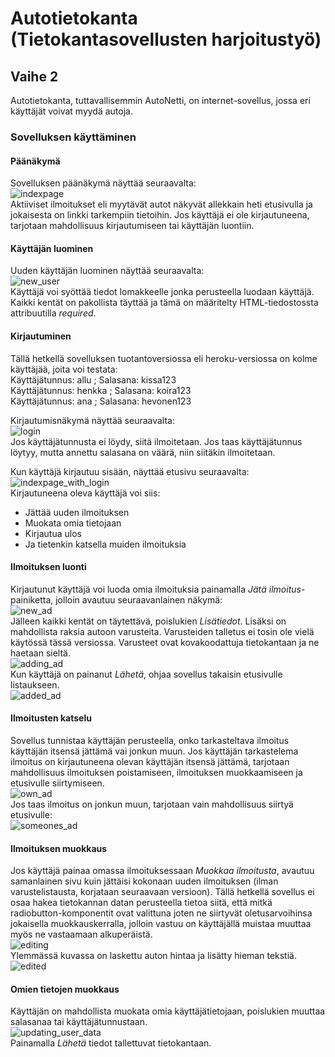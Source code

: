 # Autotietokanta (Tietokantasovellusten harjoitustyö)  

## Vaihe 2  

Autotietokanta, tuttavallisemmin AutoNetti, on internet-sovellus, jossa eri käyttäjät voivat myydä autoja.  

### Sovelluksen käyttäminen  

#### Päänäkymä
Sovelluksen päänäkymä näyttää seuraavalta:  
![indexpage](photos/main_screen_without_login.png)  
Aktiiviset ilmoitukset eli myytävät autot näkyvät allekkain heti etusivulla ja jokaisesta on linkki tarkempiin
tietoihin. Jos käyttäjä ei ole kirjautuneena, tarjotaan mahdollisuus kirjautumiseen tai käyttäjän luontiin. 

#### Käyttäjän luominen  
Uuden käyttäjän luominen näyttää seuraavalta:  
![new_user](photos/new_user.png)  
Käyttäjä voi syöttää tiedot lomakkeelle jonka perusteella luodaan käyttäjä. Kaikki kentät on pakollista täyttää ja tämä on määritelty HTML-tiedostossta attribuutilla *required*.


#### Kirjautuminen  
Tällä hetkellä sovelluksen tuotantoversiossa eli heroku-versiossa on kolme käyttäjää, joita voi testata:  
Käyttäjätunnus: allu ; Salasana: kissa123  
Käyttäjätunnus: henkka ; Salasana: koira123  
Käyttäjätunnus: ana ; Salasana: hevonen123  

Kirjautumisnäkymä näyttää seuraavalta:  
![login](photos/logging.png)  
Jos käyttäjätunnusta ei löydy, siitä ilmoitetaan. Jos taas käyttäjätunnus löytyy, mutta annettu salasana on väärä, niin siitäkin ilmoitetaan.  

Kun käyttäjä kirjautuu sisään, näyttää etusivu seuraavalta:  
![indexpage_with_login](photos/main_Screen_with_login.png)  
Kirjautuneena oleva käyttäjä voi siis:  
* Jättää uuden ilmoituksen  
* Muokata omia tietojaan  
* Kirjautua ulos
* Ja tietenkin katsella muiden ilmoituksia  

#### Ilmoituksen luonti  
Kirjautunut käyttäjä voi luoda omia ilmoituksia painamalla *Jätä ilmoitus*-painiketta, jolloin avautuu seuraavanlainen näkymä:  
![new_ad](photos/new_car.png)  
Jälleen kaikki kentät on täytettävä, poislukien *Lisätiedot*. Lisäksi on mahdollista raksia autoon varusteita. Varusteiden talletus ei tosin ole vielä käytössä tässä versiossa. Varusteet ovat kovakoodattuja tietokantaan ja ne haetaan sieltä.  
![adding_ad](photos/new_car_with_data.png)  
Kun käyttäjä on painanut *Lähetä*, ohjaa sovellus takaisin etusivulle listaukseen.  
![added_ad](photos/main__screen_after_adding.png)  

#### Ilmoitusten katselu  
Sovellus tunnistaa käyttäjän perusteella, onko tarkasteltava ilmoitus käyttäjän itsensä jättämä vai jonkun muun. Jos käyttäjän tarkastelema ilmoitus on kirjautuneena olevan käyttäjän itsensä jättämä, tarjotaan mahdollisuus ilmoituksen poistamiseen, ilmoituksen muokkaamiseen ja etusivulle siirtymiseen.  
![own_ad](photos/own_ad.png)  
Jos taas ilmoitus on jonkun muun, tarjotaan vain mahdollisuus siirtyä etusivulle:  
![someones_ad](photos/someones_ad.png)  

#### Ilmoituksen muokkaus
Jos käyttäjä painaa omassa ilmoituksessaan *Muokkaa ilmoitusta*, avautuu samanlainen sivu kuin jättäisi kokonaan uuden ilmoituksen (ilman varustelistausta, korjataan seuraavaan versioon). Tällä hetkellä sovellus ei osaa hakea tietokannan datan perusteella tietoa siitä, että mitkä radiobutton-komponentit ovat valittuna joten ne siirtyvät oletusarvoihinsa jokaisella muokkauskerralla, jolloin vastuu on käyttäjällä muistaa muuttaa myös ne vastaamaan alkuperäistä.  
![editing](photos/editing_car_info2.png)  
Ylemmässä kuvassa on laskettu auton hintaa ja lisätty hieman tekstiä.  
![edited](photos/ad_after_Editing.png)  

#### Omien tietojen muokkaus  
Käyttäjän on mahdollista muokata omia käyttäjätietojaan, poislukien muuttaa salasanaa tai käyttäjätunnustaan.  
![updating_user_data](photos/user_info_update.png)  
Painamalla *Lähetä* tiedot tallettuvat tietokantaan.
